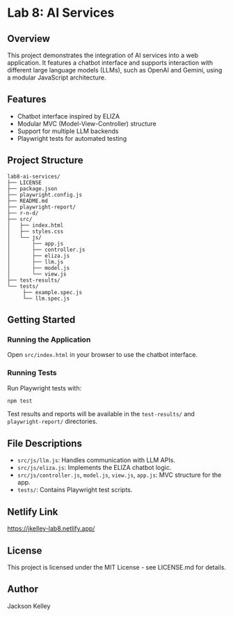 # Lab 8: AI Services

## Overview
This project demonstrates the integration of AI services into a web application. It features a chatbot interface and supports interaction with different large language models (LLMs), such as OpenAI and Gemini, using a modular JavaScript architecture.

## Features
- Chatbot interface inspired by ELIZA
- Modular MVC (Model-View-Controller) structure
- Support for multiple LLM backends
- Playwright tests for automated testing

## Project Structure
```
lab8-ai-services/
├── LICENSE
├── package.json
├── playwright.config.js
├── README.md
├── playwright-report/
├── r-n-d/
├── src/
│   ├── index.html
│   ├── styles.css
│   └── js/
│       ├── app.js
│       ├── controller.js
│       ├── eliza.js
│       ├── llm.js
│       ├── model.js
│       └── view.js
├── test-results/
└── tests/
	 ├── example.spec.js
	 └── llm.spec.js
```

## Getting Started


### Running the Application
Open `src/index.html` in your browser to use the chatbot interface.

### Running Tests
Run Playwright tests with:
```bash
npm test
```
Test results and reports will be available in the `test-results/` and `playwright-report/` directories.

## File Descriptions
- `src/js/llm.js`: Handles communication with LLM APIs.
- `src/js/eliza.js`: Implements the ELIZA chatbot logic.
- `src/js/controller.js`, `model.js`, `view.js`, `app.js`: MVC structure for the app.
- `tests/`: Contains Playwright test scripts.
## Netlify Link
https://jkelley-lab8.netlify.app/

## License
This project is licensed under the MIT License - see LICENSE.md for details.

## Author
Jackson Kelley
